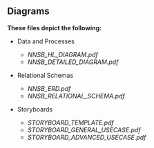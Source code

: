 ## Diagrams

__These files depict the following:__
  * Data and Processes
    * _NNSB_HL_DIAGRAM.pdf_
    * _NNSB_DETAILED_DIAGRAM.pdf_
    
  * Relational Schemas
    * _NNSB_ERD.pdf_
    * _NNSB_RELATIONAL_SCHEMA.pdf_
    
  * Storyboards 
    * _STORYBOARD_TEMPLATE.pdf_
    * _STORYBOARD_GENERAL_USECASE.pdf_
    * _STORYBOARD_ADVANCED_USECASE.pdf_
